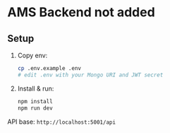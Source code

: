 # AMS Backend not added

## Setup
1. Copy env:
   ```bash
   cp .env.example .env
   # edit .env with your Mongo URI and JWT secret
   ```
2. Install & run:
   ```bash
   npm install
   npm run dev
   ```
API base: `http://localhost:5001/api`
